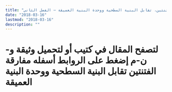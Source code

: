 ```yaml
---
title: "مفارقة الفتنتين، تقابل البنية السطحية ووحدة البنية العميقة – الفصل الثاني"
date: "2018-03-16"
lastmod: "2018-03-16"
description: ""
---
```

# **لتصفح المقال في كتيب أو لتحميل وثيقة و-ن-م إضغط على الروابط أسفله** **مفارقة الفتنتين تقابل البنية السطحية ووحدة البنية العميقة**

###